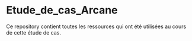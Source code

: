 # Etude_de_cas_Arcane
Ce repository contient toutes les ressources qui ont été utilisées au cours de cette étude de cas.
